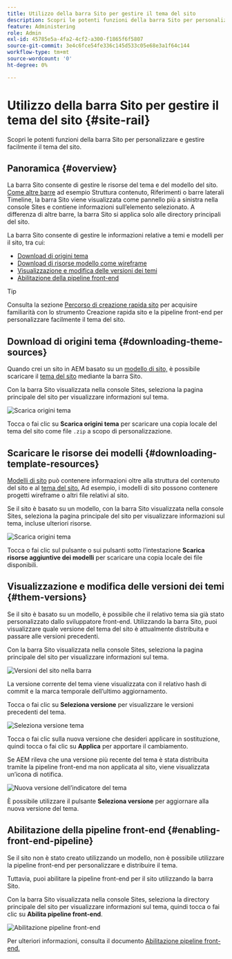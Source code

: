 ```yaml
---
title: Utilizzo della barra Sito per gestire il tema del sito
description: Scopri le potenti funzioni della barra Sito per personalizzare e gestire facilmente il tema del sito.
feature: Administering
role: Admin
exl-id: 45785e5a-4fa2-4cf2-a300-f1865f6f5807
source-git-commit: 3e4c6fce54fe336c145d533c05e68e3a1f64c144
workflow-type: tm+mt
source-wordcount: '0'
ht-degree: 0%

---
```


# Utilizzo della barra Sito per gestire il tema del sito {#site-rail}

Scopri le potenti funzioni della barra Sito per personalizzare e gestire facilmente il tema del sito.

## Panoramica {#overview}

La barra Sito consente di gestire le risorse del tema e del modello del sito. [Come altre barre](/help/sites-cloud/authoring/getting-started/basic-handling.md#rail-selector) ad esempio Struttura contenuto, Riferimenti o barre laterali Timeline, la barra Sito viene visualizzata come pannello più a sinistra nella console Sites e contiene informazioni sull’elemento selezionato. A differenza di altre barre, la barra Sito si applica solo alle directory principali del sito.

La barra Sito consente di gestire le informazioni relative a temi e modelli per il sito, tra cui:

* [Download di origini tema](#downloading-theme-sources)
* [Download di risorse modello come wireframe](#downloading-template-resources)
* [Visualizzazione e modifica delle versioni dei temi](#theme-vrsions)
* [Abilitazione della pipeline front-end](#enabling-the-front-end-pipeline)

>[!TIP]
>
>Consulta la sezione [Percorso di creazione rapida sito](/help/journey-sites/quick-site/overview.md) per acquisire familiarità con lo strumento Creazione rapida sito e la pipeline front-end per personalizzare facilmente il tema del sito.

## Download di origini tema {#downloading-theme-sources}

Quando crei un sito in AEM basato su un [modello di sito,](site-templates.md) è possibile scaricare il [tema del sito](site-themes.md) mediante la barra Sito.

Con la barra Sito visualizzata nella console Sites, seleziona la pagina principale del sito per visualizzare informazioni sul tema.

![Scarica origini tema](/help/sites-cloud/administering/assets/download-theme-wireframe.png)

Tocca o fai clic su **Scarica origini tema** per scaricare una copia locale del tema del sito come file `.zip` a scopo di personalizzazione.

## Scaricare le risorse dei modelli {#downloading-template-resources}

[Modelli di sito](site-templates.md) può contenere informazioni oltre alla struttura del contenuto del sito e al [tema del sito.](site-themes.md) Ad esempio, i modelli di sito possono contenere progetti wireframe o altri file relativi al sito.

Se il sito è basato su un modello, con la barra Sito visualizzata nella console Sites, seleziona la pagina principale del sito per visualizzare informazioni sul tema, incluse ulteriori risorse.

![Scarica origini tema](/help/sites-cloud/administering/assets/download-theme-wireframe.png)

Tocca o fai clic sul pulsante o sui pulsanti sotto l’intestazione **Scarica risorse aggiuntive dei modelli** per scaricare una copia locale dei file disponibili.

## Visualizzazione e modifica delle versioni dei temi {#them-versions}

Se il sito è basato su un modello, è possibile che il relativo tema sia già stato personalizzato dallo sviluppatore front-end. Utilizzando la barra Sito, puoi visualizzare quale versione del tema del sito è attualmente distribuita e passare alle versioni precedenti.

Con la barra Sito visualizzata nella console Sites, seleziona la pagina principale del sito per visualizzare informazioni sul tema.

![Versioni del sito nella barra](/help/sites-cloud/administering/assets/theme-versions.png)

La versione corrente del tema viene visualizzata con il relativo hash di commit e la marca temporale dell’ultimo aggiornamento.

Tocca o fai clic su **Seleziona versione** per visualizzare le versioni precedenti del tema.

![Seleziona versione tema](/help/sites-cloud/administering/assets/select-theme-versions.png)

Tocca o fai clic sulla nuova versione che desideri applicare in sostituzione, quindi tocca o fai clic su **Applica** per apportare il cambiamento.

Se AEM rileva che una versione più recente del tema è stata distribuita tramite la pipeline front-end ma non applicata al sito, viene visualizzata un’icona di notifica.

![Nuova versione dell’indicatore del tema](/help/sites-cloud/administering/assets/new-theme-version.png)

È possibile utilizzare il pulsante **Seleziona versione** per aggiornare alla nuova versione del tema.

## Abilitazione della pipeline front-end {#enabling-front-end-pipeline}

Se il sito non è stato creato utilizzando un modello, non è possibile utilizzare la pipeline front-end per personalizzare e distribuire il tema.

Tuttavia, puoi abilitare la pipeline front-end per il sito utilizzando la barra Sito.

Con la barra Sito visualizzata nella console Sites, seleziona la directory principale del sito per visualizzare informazioni sul tema, quindi tocca o fai clic su **Abilita pipeline front-end**.

![Abilitazione pipeline front-end](/help/sites-cloud/administering/assets/enable-fep.png)

Per ulteriori informazioni, consulta il documento [Abilitazione pipeline front-end.](enable-front-end-pipeline.md)
